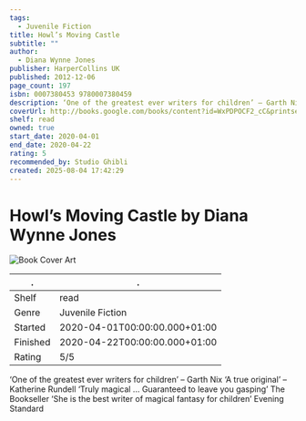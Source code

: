 ```yaml
---
tags:
  - Juvenile Fiction
title: Howl’s Moving Castle
subtitle: ""
author:
  - Diana Wynne Jones
publisher: HarperCollins UK
published: 2012-12-06
page_count: 197
isbn: 0007380453 9780007380459
description: ‘One of the greatest ever writers for children’ – Garth Nix ‘A true original’ – Katherine Rundell ‘Truly magical ... Guaranteed to leave you gasping’ The Bookseller ‘She is the best writer of magical fantasy for children’ Evening Standard
coverUrl: http://books.google.com/books/content?id=WxPDPOCF2_cC&printsec=frontcover&img=1&zoom=1&source=gbs_api
shelf: read
owned: true
start_date: 2020-04-01
end_date: 2020-04-22
rating: 5
recommended_by: Studio Ghibli
created: 2025-08-04 17:42:29
---
```


# Howl’s Moving Castle by Diana Wynne Jones

![Book Cover Art](http://books.google.com/books/content?id=WxPDPOCF2_cC&printsec=frontcover&img=1&zoom=1&source=gbs_api)



| . | . |
|---|---|
| Shelf | read |
| Genre | Juvenile Fiction |
| Started | 2020-04-01T00:00:00.000+01:00 |
| Finished | 2020-04-22T00:00:00.000+01:00 |
| Rating | 5/5 |

‘One of the greatest ever writers for children’ – Garth Nix ‘A true original’ – Katherine Rundell ‘Truly magical ... Guaranteed to leave you gasping’ The Bookseller ‘She is the best writer of magical fantasy for children’ Evening Standard